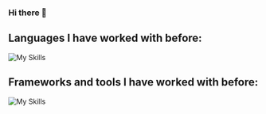 ### Hi there 👋

<!--
**DFCMestre/DFCMestre** is a ✨ _special_ ✨ repository because its `README.md` (this file) appears on your GitHub profile.

Here are some ideas to get you started:

- 🔭 I’m currently working on ...
- 🌱 I’m currently learning ...
- 👯 I’m looking to collaborate on ...
- 🤔 I’m looking for help with ...
- 💬 Ask me about ...
- 📫 How to reach me: ...
- 😄 Pronouns: ...
- ⚡ Fun fact: ...

![Anurag's GitHub stats](https://github-readme-stats-sigma-five.vercel.app/api?username=DFCMestre&count_private=true&show_icons=true&theme=tokyonight)
[![Top Langs](https://github-readme-stats.vercel.app/api/top-langs/?username=DFCMestre&count_private=true&layout=compact&theme=tokyonight)](https://github.com/anuraghazra/github-readme-stats)

[![Top Langs](https://github-readme-stats.vercel.app/api/top-langs/?username=DFCMestre&layout=compact&count_private=true&theme=tokyonight)](https://github.com/anuraghazra/github-readme-stats)
-->

## Languages I have worked with before:
![My Skills](https://skills.thijs.gg/icons?i=js,java,c,cs,py,html,css,postgres,kotlin,markdown,php)

## Frameworks and tools I have worked with before:
![My Skills](https://skills.thijs.gg/icons?i=spring,git)



